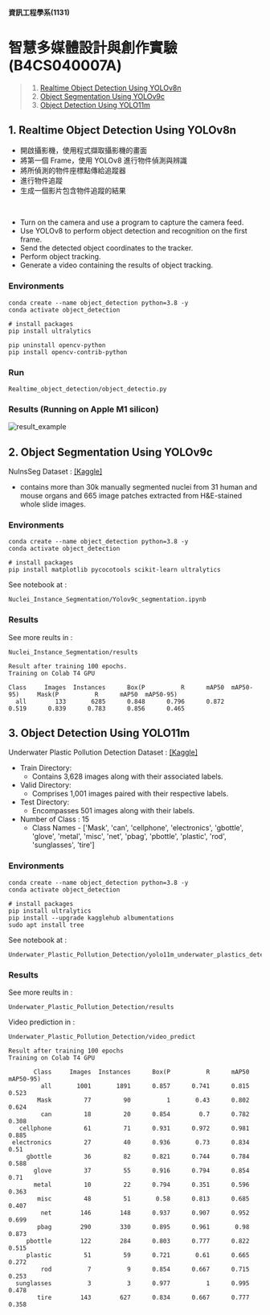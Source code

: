 #### 資訊工程學系(1131)
# 智慧多媒體設計與創作實驗(B4CS040007A)  
> 1. [Realtime Object Detection Using YOLOv8n](https://github.com/Anguschen1011/YOLO_Project/blob/main/README.md#1-realtime-object-detection-using-yolov8n)  
> 2. [Object Segmentation Using YOLOv9c](https://github.com/Anguschen1011/YOLO_Project/tree/main?tab=readme-ov-file#2-object-segmentation-using-yolov9c)  
> 3. [Object Detection Using YOLO11m](https://github.com/Anguschen1011/YOLO_Project/tree/main?tab=readme-ov-file#3-object-detection-using-yolo11m)



## 1. Realtime Object Detection Using YOLOv8n 
- 開啟攝影機，使用程式擷取攝影機的畫面  
- 將第一個 Frame，使用 YOLOv8 進行物件偵測與辨識  
- 將所偵測的物件座標點傳給追蹤器  
- 進行物件追蹤  
- 生成一個影片包含物件追蹤的結果  

<br>

- Turn on the camera and use a program to capture the camera feed.
- Use YOLOv8 to perform object detection and recognition on the first frame.
- Send the detected object coordinates to the tracker.
- Perform object tracking.
- Generate a video containing the results of object tracking.
### Environments
```
conda create --name object_detection python=3.8 -y
conda activate object_detection

# install packages
pip install ultralytics

pip uninstall opencv-python
pip install opencv-contrib-python
```
### Run  
```
Realtime_object_detection/object_detectio.py
```
### Results (Running on Apple M1 silicon)
![result_example](Realtime_object_detection/result/results.gif) 



## 2. Object Segmentation Using YOLOv9c
NuInsSeg Dataset : [[Kaggle]](https://www.kaggle.com/datasets/ipateam/nuinsseg/data)
- contains more than 30k manually segmented nuclei from 31 human and mouse organs and 665 image patches extracted from H&E-stained whole slide images.  

### Environments
```
conda create --name object_detection python=3.8 -y
conda activate object_detection

# install packages
pip install matplotlib pycocotools scikit-learn ultralytics 
```

See notebook at :  
```
Nuclei_Instance_Segmentation/Yolov9c_segmentation.ipynb
```

### Results

See more reults in :   
```
Nuclei_Instance_Segmentation/results
```

```
Result after training 100 epochs.
Training on Colab T4 GPU

Class     Images  Instances      Box(P          R      mAP50  mAP50-95)     Mask(P          R      mAP50  mAP50-95)
  all        133       6285      0.848      0.796      0.872      0.519      0.839      0.783      0.856      0.465
```



## 3. Object Detection Using YOLO11m
Underwater Plastic Pollution Detection Dataset : [[Kaggle]](https://www.kaggle.com/datasets/arnavs19/underwater-plastic-pollution-detection)
- Train Directory:  
  - Contains 3,628 images along with their associated labels.  
- Valid Directory:  
  - Comprises 1,001 images paired with their respective labels.  
- Test Directory:  
  - Encompasses 501 images along with their labels.  
- Number of Class : 15  
  - Class Names - ['Mask', 'can', 'cellphone', 'electronics', 'gbottle', 'glove', 'metal', 'misc', 'net', 'pbag', 'pbottle', 'plastic', 'rod', 'sunglasses', 'tire']  

### Environments
```
conda create --name object_detection python=3.8 -y
conda activate object_detection

# install packages
pip install ultralytics
pip install --upgrade kagglehub albumentations
sudo apt install tree
```

See notebook at :  
```
Underwater_Plastic_Pollution_Detection/yolo11m_underwater_plastics_detection.ipynb
```

### Results  

See more reults in :   
```
Underwater_Plastic_Pollution_Detection/results
```
Video prediction in :   
```
Underwater_Plastic_Pollution_Detection/video_predict
```

```
Result after training 100 epochs
Training on Colab T4 GPU

       Class     Images  Instances      Box(P          R      mAP50  mAP50-95)
         all       1001       1891      0.857      0.741      0.815     0.523
        Mask         77         90          1       0.43      0.802     0.624
         can         18         20      0.854        0.7      0.782     0.308
   cellphone         61         71      0.931      0.972      0.981     0.885
 electronics         27         40      0.936       0.73      0.834      0.51
     gbottle         36         82      0.821      0.744      0.784     0.588
       glove         37         55      0.916      0.794      0.854      0.71
       metal         10         22      0.794      0.351      0.596     0.363
        misc         48         51       0.58      0.813      0.685     0.407
         net        146        148      0.937      0.907      0.952     0.699
        pbag        290        330      0.895      0.961       0.98     0.873
     pbottle        122        284      0.803      0.777      0.822     0.515
     plastic         51         59      0.721       0.61      0.665     0.272
         rod          7          9      0.854      0.667      0.715     0.253
  sunglasses          3          3      0.977          1      0.995     0.478
        tire        143        627      0.834      0.667      0.777     0.358
```

